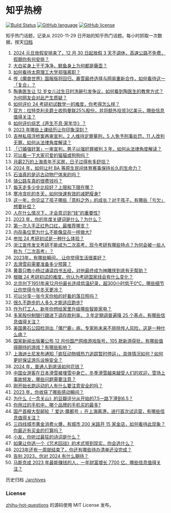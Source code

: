 # 知乎热榜
[![Build Status](https://github.com/ToWeLong/zhihu-hot-questions/workflows/CI/badge.svg)](https://github.com/ToWeLong/zhihu-hot-questions/actions)
[![GitHub language](https://img.shields.io/badge/language-golang-orange.svg)](https://golang.org/)
[![GitHub license](https://img.shields.io/github/license/ToWeLong/zhihu-hot-questions)](https://github.com/ToWeLong/zhihu-hot-questions/blob/main/LICENSE)

知乎热门话题，记录从 2020-11-29 日开始的知乎热门话题。每小时抓取一次数据，按天[归档](./archives)

<!-- BEGIN -->

1. [2024 元旦放假安排来了，12 月 30 日起放假 3 天不调休，高速公路不免费，假期你有何安排？](https://www.zhihu.com/question/636474716)
1. [大白鲨身上干干净净，鲸鱼身上为何都是藤壶？](https://www.zhihu.com/question/630866723)
1. [如何看待太原理工大学郑强离职？](https://www.zhihu.com/question/636325291)
1. [传《魔兽世界》国服版将回归，暴雪最终选择与网易重新合作，如何看待这一「复合」？](https://www.zhihu.com/question/636559787)
1. [陶勇医生让 12 岁女儿过生日时洗碗引发争议，如何看到陶医生的教育方式？为何网友会对此产生质疑？](https://www.zhihu.com/question/636539387)
1. [如何评价 24 考研初试数学一的难度，你考得怎么样？](https://www.zhihu.com/question/636409092)
1. [官方：拉特克利夫爵士收购曼联25%股份，并将额外投资3亿美元，哪些信息值得关注？](https://www.zhihu.com/question/636496245)
1. [如何评价综艺《声生不息·家年华》？](https://www.zhihu.com/question/632972991)
1. [2023 年哪些上课经历让你印象深刻？](https://www.zhihu.com/question/634884114)
1. [吉林私搭浮桥案再审宣判，2 人维持定罪量刑，5 人免予刑事处罚，11 人改判无罪，如何从法律角度解读？](https://www.zhihu.com/question/636528695)
1. [「订婚强奸案」一审宣判，男子以强奸罪被判 3 年，如何从法律角度解读？](https://www.zhihu.com/question/636500180)
1. [可以看一下大家可爱的猫猫或狗狗吗？](https://www.zhihu.com/question/464412484)
1. [月薪2万的上海青年不买房，日子过得有多舒坦？](https://www.zhihu.com/question/632406963)
1. [2024 年，如何让村 BA 等原生民间体育赛事保持长久的生命力？](https://www.zhihu.com/question/635301402)
1. [石油真的是远古动物尸体来的吗？](https://www.zhihu.com/question/620169590)
1. [骑公路车真的很费钱吗？](https://www.zhihu.com/question/635659705)
1. [每天走多少步比较好？上限和下限在哪？](https://www.zhihu.com/question/634409145)
1. [寒冷贪吃的冬天，如何快速有效的减肥瘦身?](https://www.zhihu.com/question/634397336)
1. [这一年，你见证了孩子哪些「意料之外」的成长？对于孩子，有哪些「亏欠」想要补偿？](https://www.zhihu.com/question/632310610)
1. [人在什么情况下，才会意识到“钱”的重要性?](https://www.zhihu.com/question/631823264)
1. [2023 年，你的年度关键词是什么？为什么？](https://www.zhihu.com/question/633946644)
1. [第一次入手正红色口红，最推荐哪支？](https://www.zhihu.com/question/633737415)
1. [内存条位宽为什么不能像显存一样做大?](https://www.zhihu.com/question/633137952)
1. [参加 24 考研初试是一种什么体验？](https://www.zhihu.com/question/636233432)
1. [浙江宣传发文考研不能成为二次高考，现今考研有哪些特点？为何会被一些人称为「二次高考」？](https://www.zhihu.com/question/636424307)
1. [2023年，有哪些瞬间， 让你觉得生活很美好？](https://www.zhihu.com/question/635899209)
1. [去滑雪前需要准备多少预算？](https://www.zhihu.com/question/633706324)
1. [黄蓉只教小杨过诵读四书五经，对他最终成为神雕侠到底有无帮助？](https://www.zhihu.com/question/635134659)
1. [根据 24 考研初试的难度，你认为考研国家线会有什么变化？](https://www.zhihu.com/question/636240618)
1. [北京创下1951年来12月份最长连续低温纪录，超300小时低于0℃，哪些细节让你觉得今年冬天更冷？](https://www.zhihu.com/question/636432667)
1. [可以分享一张今天你拍的好看的落日照吗？](https://www.zhihu.com/question/635790666)
1. [很久不跑步的人多久才能适应跑步?](https://www.zhihu.com/question/635546298)
1. [作为打工人，新年你想给家里升级哪些智能家电？](https://www.zhihu.com/question/634289181)
1. [多家股份制银行跟进下调存款利率， 3 年定期调普遍降 25 个基点，有哪些信息值得关注？](https://www.zhihu.com/question/636490487)
1. [美国黄石公园检测出「僵尸鹿」病，专家称未来不排除传人风险，这是一种什么病？](https://www.zhihu.com/question/636443675)
1. [国家新闻出版署公布 12 月份国产网络游戏版号，105 款新游获批，有哪些值得期待的游戏？有哪些影响？](https://www.zhihu.com/question/636468669)
1. [上海迪士尼发布通知「疯狂动物城热力追踪暂时停运」，具体情况如何？如何更好保证游乐设施安全？](https://www.zhihu.com/question/636467115)
1. [2024 年，普通人到底该如何花钱？](https://www.zhihu.com/question/636522597)
1. [中国女游客在日本滑雪被埋雪中身亡，冬季滑雪越来越受人们的欢迎，雪场上事故频发，哪些问题需要注意？](https://www.zhihu.com/question/636428544)
1. [刚开始长跑运动的人有什么要注意安全的吗？](https://www.zhihu.com/question/635052585)
1. [2023 年，你收获了哪些感动瞬间？](https://www.zhihu.com/question/633945902)
1. [为什么《一念关山》的豆瓣评分从开始的7.5一路下滑到6.5？](https://www.zhihu.com/question/636360346)
1. [你用过的手机中，哪个品牌的手机买的最多?](https://www.zhihu.com/question/632756743)
1. [国产首艘大型邮轮「 爱达·魔都号 」在上海离港，进行首次试运营，有哪些信息值得关注？](https://www.zhihu.com/question/636483270)
1. [三四线城市黄金消费火爆，有城市 200 米路开 15 家金店，如何看待此现象？你最近有买金的打算吗？](https://www.zhihu.com/question/636492257)
1. [小友，你听过最狂的诗词是什么？](https://www.zhihu.com/question/636415357)
1. [如果让你选一个《咒术回战》的术式带到现实，你会选什么？](https://www.zhihu.com/question/635790333)
1. [2023年还有一周就结束了，你还有哪些待办清单还没完成？](https://www.zhihu.com/question/636416901)
1. [告别 2023，你对 2024 有什么期待？](https://www.zhihu.com/question/635899485)
1. [马斯克成 2023 年最能赚钱的人，一年财富增长 7700  亿，哪些信息值得关注？](https://www.zhihu.com/question/636408557)

<!-- END -->

历史归档 [./archives](./archives)


### License
[zhihu-hot-questions](https://github.com/towelong/zhihu-hot-questions) 的源码使用 MIT License 发布。